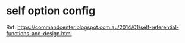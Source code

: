 # self option config

Ref:
https://commandcenter.blogspot.com.au/2014/01/self-referential-functions-and-design.html
